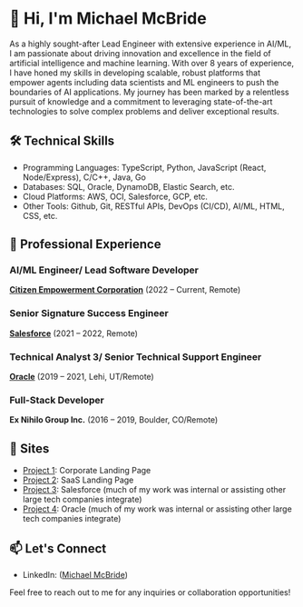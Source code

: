 # 👋 Hi, I'm Michael McBride

As a highly sought-after Lead Engineer with extensive experience in AI/ML, I am passionate about driving innovation and excellence in the field of artificial intelligence and machine learning. With over 8 years of experience, I have honed my skills in developing scalable, robust platforms that empower agents including data scientists and ML engineers to push the boundaries of AI applications. My journey has been marked by a relentless pursuit of knowledge and a commitment to leveraging state-of-the-art technologies to solve complex problems and deliver exceptional results.

## 🛠️ Technical Skills

- Programming Languages: TypeScript, Python, JavaScript (React, Node/Express), C/C++, Java, Go
- Databases: SQL, Oracle, DynamoDB, Elastic Search, etc.
- Cloud Platforms: AWS, OCI, Salesforce, GCP, etc.
- Other Tools: Github, Git, RESTful APIs, DevOps (CI/CD), AI/ML, HTML, CSS, etc.

## 💼 Professional Experience

### AI/ML Engineer/ Lead Software Developer

[**Citizen Empowerment Corporation**](https://github.com/MichaelsEngineering) (2022 – Current, Remote)

### Senior Signature Success Engineer

[**Salesforce**](https://www.salesforce.com/) (2021 – 2022, Remote)

### Technical Analyst 3/ Senior Technical Support Engineer

[**Oracle**](https://www.oracle.com/cx/ecommerce/) (2019 – 2021, Lehi, UT/Remote)

### Full-Stack Developer

**Ex Nihilo Group Inc.** (2016 – 2019, Boulder, CO/Remote)

## 🚀 Sites

- [Project 1](https://www.citizenempowermentcorporation.com/): Corporate Landing Page
- [Project 2](https://www.judicialalignment.com/): SaaS Landing Page
- [Project 3](https://www.salesforce.com/): Salesforce (much of my work was internal or assisting other large tech companies integrate)
- [Project 4](https://www.oracle.com/cx/ecommerce/): Oracle (much of my work was internal or assisting other large tech companies integrate)

## 📫 Let's Connect

- LinkedIn: ([Michael McBride](https://www.linkedin.com/in/mcbrideai/))

Feel free to reach out to me for any inquiries or collaboration opportunities!
